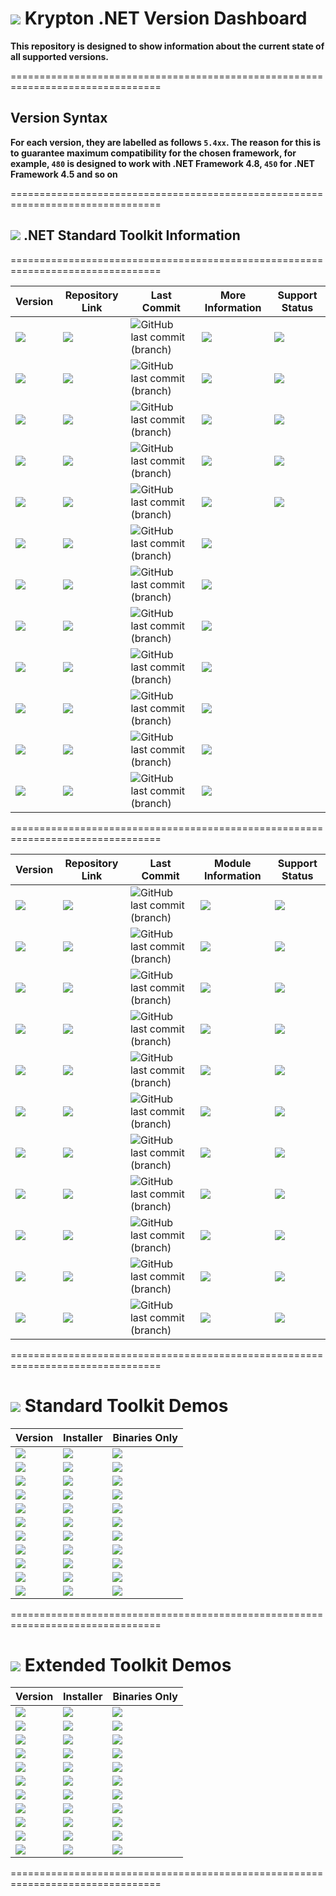 # <img src="https://github.com/Wagnerp/Krypton-NET-Version-Dashboard/blob/master/Assets/Icons/PNG/KR%2064%20%20x%2064%20Purple.png" /> Krypton .NET Version Dashboard

**This repository is designed to show information about the current state of all supported versions.**

================================================================================

## Version Syntax

**For each version, they are labelled as follows `5.4xx`. The reason for this is to guarantee maximum compatibility for the chosen framework, for example, `480` is designed to work with .NET Framework 4.8, `450` for .NET Framework 4.5 and so on**

================================================================================

## <img src="https://github.com/Wagnerp/Krypton-NET-Version-Dashboard/blob/master/Assets/Icons/PNG/Square%20Design%2064%20x%2064%20New%20Green.png" /> .NET Standard Toolkit Information

================================================================================

| Version | Repository Link | Last Commit | More Information | Support Status |
|---|---|---|---|---|
| <img src="https://img.shields.io/badge/Version-5.400-ff69b4.svg" /> |  <a href="https://github.com/Wagnerp/Krypton-NET-5.400"><img src="https://img.shields.io/badge/GitHub-Go%20to%20Repository-blueviolet.svg" /></a> | ![GitHub last commit (branch)](https://img.shields.io/github/last-commit/Wagnerp/Krypton-NET-5.400/master.svg) | <a href="https://github.com/Wagnerp/Krypton-NET-Version-Dashboard/blob/master/Documents/Modules/Standard/Krypton-Toolkit-Suite-Standard-5400-Modules.md"><img src="https://img.shields.io/badge/More-Information-informational" /></a> | <img src="https://img.shields.io/badge/Status-Supported-yellowgreen" />
| <img src="https://img.shields.io/badge/Version-5.450-ff69b4.svg" /> | <a href="https://github.com/Wagnerp/Krypton-NET-5.450"><img src="https://img.shields.io/badge/GitHub-Go%20to%20Repository-blueviolet.svg" /></a> | ![GitHub last commit (branch)](https://img.shields.io/github/last-commit/Wagnerp/Krypton-NET-5.450/master.svg) | <a href="https://github.com/Wagnerp/Krypton-NET-Version-Dashboard/blob/master/Documents/Modules/Standard/Krypton-Toolkit-Suite-Standard-5450-Modules.md"><img src="https://img.shields.io/badge/More-Information-informational" /></a> | <img src="https://img.shields.io/badge/Status-Supported-yellowgreen" />
| <img src="https://img.shields.io/badge/Version-5.451-ff69b4.svg" /> | <a href="https://github.com/Wagnerp/Krypton-NET-5.451"><img src="https://img.shields.io/badge/GitHub-Go%20to%20Repository-blueviolet.svg" /></a> | ![GitHub last commit (branch)](https://img.shields.io/github/last-commit/Wagnerp/Krypton-NET-5.451/master.svg) | <a href="https://github.com/Wagnerp/Krypton-NET-Version-Dashboard/blob/master/Documents/Modules/Standard/Krypton-Toolkit-Suite-Standard-5451-Modules.md"><img src="https://img.shields.io/badge/More-Information-informational" /></a> | <img src="https://img.shields.io/badge/Status-Supported-yellowgreen" />
| <img src="https://img.shields.io/badge/Version-5.452-ff69b4.svg" /> | <a href="https://github.com/Wagnerp/Krypton-NET-5.452"><img src="https://img.shields.io/badge/GitHub-Go%20to%20Repository-blueviolet.svg" /></a> | ![GitHub last commit (branch)](https://img.shields.io/github/last-commit/Wagnerp/Krypton-NET-5.452/master.svg) | <a href="https://github.com/Wagnerp/Krypton-NET-Version-Dashboard/blob/master/Documents/Modules/Standard/Krypton-Toolkit-Suite-Standard-5452-Modules.md"><img src="https://img.shields.io/badge/More-Information-informational" /></a> | <img src="https://img.shields.io/badge/Status-Supported-yellowgreen" />
| <img src="https://img.shields.io/badge/Version-5.460-ff69b4.svg" /> | <a href="https://github.com/Wagnerp/Krypton-NET-5.460"><img src="https://img.shields.io/badge/GitHub-Go%20to%20Repository-blueviolet.svg" /></a> | ![GitHub last commit (branch)](https://img.shields.io/github/last-commit/Wagnerp/Krypton-NET-5.460/master.svg) | <a href="https://github.com/Wagnerp/Krypton-NET-Version-Dashboard/blob/master/Documents/Modules/Standard/Krypton-Toolkit-Suite-Standard-5460-Modules.md"><img src="https://img.shields.io/badge/More-Information-informational" /></a> | <img src="https://img.shields.io/badge/Status-Supported-yellowgreen" />
| <img src="https://img.shields.io/badge/Version-5.461-ff69b4.svg" /> | <a href="https://github.com/Wagnerp/Krypton-NET-5.461"><img src="https://img.shields.io/badge/GitHub-Go%20to%20Repository-blueviolet.svg" /></a> | ![GitHub last commit (branch)](https://img.shields.io/github/last-commit/Wagnerp/Krypton-NET-5.461/master.svg) | <a href="https://github.com/Wagnerp/Krypton-NET-Version-Dashboard/blob/master/Documents/Modules/Standard/Krypton-Toolkit-Suite-Standard-5461-Modules.md"><img src="https://img.shields.io/badge/More-Information-informational" /></a> |
| <img src="https://img.shields.io/badge/Version-5.462-ff69b4.svg" /> | <a href="https://github.com/Wagnerp/Krypton-NET-5.462"><img src="https://img.shields.io/badge/GitHub-Go%20to%20Repository-blueviolet.svg" /></a> | ![GitHub last commit (branch)](https://img.shields.io/github/last-commit/Wagnerp/Krypton-NET-5.462/master.svg) | <a href="https://github.com/Wagnerp/Krypton-NET-Version-Dashboard/blob/master/Documents/Modules/Standard/Krypton-Toolkit-Suite-Standard-5462-Modules.md"><img src="https://img.shields.io/badge/More-Information-informational" /></a> |
| <img src="https://img.shields.io/badge/Version-5.470-ff69b4.svg" /> | <a href="https://github.com/Wagnerp/Krypton-NET-5.470"><img src="https://img.shields.io/badge/GitHub-Go%20to%20Repository-blueviolet.svg" /></a> | ![GitHub last commit (branch)](https://img.shields.io/github/last-commit/Wagnerp/Krypton-NET-5.470/master.svg) | <a href="https://github.com/Wagnerp/Krypton-NET-Version-Dashboard/blob/master/Documents/Modules/Standard/Krypton-Toolkit-Suite-Standard-5470-Modules.md"><img src="https://img.shields.io/badge/More-Information-informational" /></a> |
| <img src="https://img.shields.io/badge/Version-5.471-ff69b4.svg" /> | <a href="https://github.com/Wagnerp/Krypton-NET-5.471"><img src="https://img.shields.io/badge/GitHub-Go%20to%20Repository-blueviolet.svg" /></a> | ![GitHub last commit (branch)](https://img.shields.io/github/last-commit/Wagnerp/Krypton-NET-5.471/master.svg) | <a href="https://github.com/Wagnerp/Krypton-NET-Version-Dashboard/blob/master/Documents/Modules/Standard/Krypton-Toolkit-Suite-Standard-5471-Modules.md"><img src="https://img.shields.io/badge/More-Information-informational" /></a> |
| <img src="https://img.shields.io/badge/Version-5.472-ff69b4.svg" /> |  <a href="https://github.com/Wagnerp/Krypton-NET-5.472"><img src="https://img.shields.io/badge/GitHub-Go%20to%20Repository-blueviolet.svg" /></a> | ![GitHub last commit (branch)](https://img.shields.io/github/last-commit/Wagnerp/Krypton-NET-5.472/master.svg) | <a href="https://github.com/Wagnerp/Krypton-NET-Version-Dashboard/blob/master/Documents/Modules/Standard/Krypton-Toolkit-Suite-Standard-5472-Modules.md"><img src="https://img.shields.io/badge/More-Information-informational" /></a> |
| <img src="https://img.shields.io/badge/Version-5.480-ff69b4.svg" /> | <a href="https://github.com/Wagnerp/Krypton-NET-5.480"><img src="https://img.shields.io/badge/GitHub-Go%20to%20Repository-blueviolet.svg" /></a> | ![GitHub last commit (branch)](https://img.shields.io/github/last-commit/Wagnerp/Krypton-NET-5.480/master.svg) | <a href="https://github.com/Wagnerp/Krypton-NET-Version-Dashboard/blob/master/Documents/Modules/Standard/Krypton-Toolkit-Suite-Standard-5480-Modules.md"><img src="https://img.shields.io/badge/More-Information-informational" /></a> |
| <img src="https://img.shields.io/badge/Version-5.490-ff69b4.svg" /> | <a href="https://github.com/Wagnerp/Krypton-Toolkit-Suite-NET-Core"><img src="https://img.shields.io/badge/GitHub-Go%20to%20Repository-blueviolet.svg" /></a> | ![GitHub last commit (branch)](https://img.shields.io/github/last-commit/Wagnerp/Krypton-Toolkit-Suite-NET-Core/master) | <a href="https://github.com/Wagnerp/Krypton-NET-Version-Dashboard/blob/master/Documents/Modules/Standard/Krypton-Toolkit-Suite-Standard-5490-Modules.md"><img src="https://img.shields.io/badge/More-Information-informational" /></a> |

================================================================================

| Version | Repository Link | Last Commit | Module Information | Support Status |
|---|---|---|---|---|
| <img src="https://img.shields.io/badge/Version-5.400-ff69b4.svg" /> |  <a href="https://github.com/Wagnerp/Krypton-Toolkit-Suite-Extended-NET-5.400"><img src="https://img.shields.io/badge/GitHub-Go%20to%20Repository-blueviolet.svg" /></a> | ![GitHub last commit (branch)](https://img.shields.io/github/last-commit/Wagnerp/Krypton-Toolkit-Suite-Extended-NET-5.400/master.svg) | <a href="https://github.com/Wagnerp/Krypton-NET-Version-Dashboard/blob/master/Documents/Modules/Extended/Krypton-Toolkit-Suite-Extended-5400-Modules.md"><img src="https://img.shields.io/badge/Module-Information-informational" /></a> | <img src="https://img.shields.io/badge/Status-Unsupported-red" />
| <img src="https://img.shields.io/badge/Version-5.450-ff69b4.svg" /> |  <a href="https://github.com/Wagnerp/Krypton-Toolkit-Suite-Extended-NET-5.450"><img src="https://img.shields.io/badge/GitHub-Go%20to%20Repository-blueviolet.svg" /></a> | ![GitHub last commit (branch)](https://img.shields.io/github/last-commit/Wagnerp/Krypton-Toolkit-Suite-Extended-NET-5.450/master.svg) | <a href="https://github.com/Wagnerp/Krypton-NET-Version-Dashboard/blob/master/Documents/Modules/Extended/Krypton-Toolkit-Suite-Extended-5450-Modules.md"><img src="https://img.shields.io/badge/Module-Information-informational" /></a> | <img src="https://img.shields.io/badge/Status-Supported-yellowgreen" />
| <img src="https://img.shields.io/badge/Version-5.451-ff69b4.svg" /> |  <a href="https://github.com/Wagnerp/Krypton-Toolkit-Suite-Extended-NET-5.451"><img src="https://img.shields.io/badge/GitHub-Go%20to%20Repository-blueviolet.svg" /></a> | ![GitHub last commit (branch)](https://img.shields.io/github/last-commit/Wagnerp/Krypton-Toolkit-Suite-Extended-NET-5.451/master.svg) | <a href="https://github.com/Wagnerp/Krypton-NET-Version-Dashboard/blob/master/Documents/Modules/Extended/Krypton-Toolkit-Suite-Extended-5451-Modules.md"><img src="https://img.shields.io/badge/Module-Information-informational" /></a> | <img src="https://img.shields.io/badge/Status-Supported-yellowgreen" />
| <img src="https://img.shields.io/badge/Version-5.452-ff69b4.svg" /> |  <a href="https://github.com/Wagnerp/Krypton-Toolkit-Suite-Extended-NET-5.452"><img src="https://img.shields.io/badge/GitHub-Go%20to%20Repository-blueviolet.svg" /></a> | ![GitHub last commit (branch)](https://img.shields.io/github/last-commit/Wagnerp/Krypton-Toolkit-Suite-Extended-NET-5.452/master.svg) | <a href="https://github.com/Wagnerp/Krypton-NET-Version-Dashboard/blob/master/Documents/Modules/Extended/Krypton-Toolkit-Suite-Extended-5452-Modules.md"><img src="https://img.shields.io/badge/Module-Information-informational" /></a> | <img src="https://img.shields.io/badge/Status-Supported-yellowgreen" />
| <img src="https://img.shields.io/badge/Version-5.460-ff69b4.svg" /> |  <a href="https://github.com/Wagnerp/Krypton-Toolkit-Suite-Extended-NET-5.460"><img src="https://img.shields.io/badge/GitHub-Go%20to%20Repository-blueviolet.svg" /></a> | ![GitHub last commit (branch)](https://img.shields.io/github/last-commit/Wagnerp/Krypton-Toolkit-Suite-Extended-NET-5.460/master.svg) | <a href="https://github.com/Wagnerp/Krypton-NET-Version-Dashboard/blob/master/Documents/Modules/Extended/Krypton-Toolkit-Suite-Extended-5460-Modules.md"><img src="https://img.shields.io/badge/Module-Information-informational" /></a> | <img src="https://img.shields.io/badge/Status-Supported-yellowgreen" />
| <img src="https://img.shields.io/badge/Version-5.461-ff69b4.svg" /> |  <a href="https://github.com/Wagnerp/Krypton-Toolkit-Suite-Extended-NET-5.461"><img src="https://img.shields.io/badge/GitHub-Go%20to%20Repository-blueviolet.svg" /></a> | ![GitHub last commit (branch)](https://img.shields.io/github/last-commit/Wagnerp/Krypton-Toolkit-Suite-Extended-NET-5.461/master.svg) | <a href="https://github.com/Wagnerp/Krypton-NET-Version-Dashboard/blob/master/Documents/Modules/Extended/Krypton-Toolkit-Suite-Extended-5461-Modules.md"><img src="https://img.shields.io/badge/Module-Information-informational" /></a> | <img src="https://img.shields.io/badge/Status-Supported-yellowgreen" />
| <img src="https://img.shields.io/badge/Version-5.462-ff69b4.svg" /> |  <a href="https://github.com/Wagnerp/Krypton-Toolkit-Suite-Extended-NET-5.462"><img src="https://img.shields.io/badge/GitHub-Go%20to%20Repository-blueviolet.svg" /></a> | ![GitHub last commit (branch)](https://img.shields.io/github/last-commit/Wagnerp/Krypton-Toolkit-Suite-Extended-NET-5.462/master.svg) | <a href="https://github.com/Wagnerp/Krypton-NET-Version-Dashboard/blob/master/Documents/Modules/Extended/Krypton-Toolkit-Suite-Extended-5462-Modules.md"><img src="https://img.shields.io/badge/Module-Information-informational" /></a> | <img src="https://img.shields.io/badge/Status-Supported-yellowgreen" />
| <img src="https://img.shields.io/badge/Version-5.470-ff69b4.svg" /> |  <a href="https://github.com/Wagnerp/Krypton-Toolkit-Suite-Extended-NET-5.470"><img src="https://img.shields.io/badge/GitHub-Go%20to%20Repository-blueviolet.svg" /></a> | ![GitHub last commit (branch)](https://img.shields.io/github/last-commit/Wagnerp/Krypton-Toolkit-Suite-Extended-NET-5.470/master.svg) | <a href="https://github.com/Wagnerp/Krypton-NET-Version-Dashboard/blob/master/Documents/Modules/Extended/Krypton-Toolkit-Suite-Extended-5470-Modules.md"><img src="https://img.shields.io/badge/Module-Information-informational" /></a> | <img src="https://img.shields.io/badge/Status-Active-green" /> 
| <img src="https://img.shields.io/badge/Version-5.471-ff69b4.svg" /> |  <a href="https://github.com/Wagnerp/Krypton-Toolkit-Suite-Extended-NET-5.471"><img src="https://img.shields.io/badge/GitHub-Go%20to%20Repository-blueviolet.svg" /></a> | ![GitHub last commit (branch)](https://img.shields.io/github/last-commit/Wagnerp/Krypton-Toolkit-Suite-Extended-NET-5.471/master.svg) | <a href="https://github.com/Wagnerp/Krypton-NET-Version-Dashboard/blob/master/Documents/Modules/Extended/Krypton-Toolkit-Suite-Extended-5471-Modules.md"><img src="https://img.shields.io/badge/Module-Information-informational" /></a> | <img src="https://img.shields.io/badge/Status-Active-green" /> 
| <img src="https://img.shields.io/badge/Version-5.472-ff69b4.svg" /> |  <a href="https://github.com/Wagnerp/Krypton-Toolkit-Suite-Extended-NET-5.472"><img src="https://img.shields.io/badge/GitHub-Go%20to%20Repository-blueviolet.svg" /></a> | ![GitHub last commit (branch)](https://img.shields.io/github/last-commit/Wagnerp/Krypton-Toolkit-Suite-Extended-NET-5.472/master.svg) | <a href="https://github.com/Wagnerp/Krypton-NET-Version-Dashboard/blob/master/Documents/Modules/Extended/Krypton-Toolkit-Suite-Extended-5472-Modules.md"><img src="https://img.shields.io/badge/Module-Information-informational" /></a> | <img src="https://img.shields.io/badge/Status-Active-green" /> 
| <img src="https://img.shields.io/badge/Version-5.480-ff69b4.svg" /> |  <a href="https://github.com/Wagnerp/Krypton-Toolkit-Suite-Extended-NET-5.480"><img src="https://img.shields.io/badge/GitHub-Go%20to%20Repository-blueviolet.svg" /></a> | ![GitHub last commit (branch)](https://img.shields.io/github/last-commit/Wagnerp/Krypton-Toolkit-Suite-Extended-NET-5.480/master.svg) | <a href="https://github.com/Wagnerp/Krypton-NET-Version-Dashboard/blob/master/Documents/Modules/Extended/Krypton-Toolkit-Suite-Extended-5480-Modules.md"><img src="https://img.shields.io/badge/Module-Information-informational" /></a> | <img src="https://img.shields.io/badge/Status-Active-green" /> 

================================================================================

# <img src="https://github.com/Wagnerp/Krypton-NET-Version-Dashboard/blob/master/Assets/Icons/PNG/Square%20Design%2064%20x%2064%20New%20Green.png" /> Standard Toolkit Demos

| Version | Installer | Binaries Only |
|---|---|---|
| <img src="https://img.shields.io/badge/Version-5.400-ff69b4.svg" /> | <a href="https://tinyurl.com/y4vyqtph"><img src="https://img.shields.io/badge/Download-Installer-green.svg" /></a> | <a href="https://1drv.ms/u/s!AnKzT7Em-ox5g71LYYXDHkTUHeSBtA"><img src="https://img.shields.io/badge/Download-Binaries-green.svg" /></a> |
| <img src="https://img.shields.io/badge/Version-5.450-ff69b4.svg" /> | <a href="https://1drv.ms/u/s!AnKzT7Em-ox5g71YuRbRi65WOWFe9Q"><img src="https://img.shields.io/badge/Download-Installer-green.svg" /></a> | <a href="https://1drv.ms/u/s!AnKzT7Em-ox5g71ZATQ0c4XGzsgtcA"><img src="https://img.shields.io/badge/Download-Binaries-green.svg" /></a> |
| <img src="https://img.shields.io/badge/Version-5.451-ff69b4.svg" /> | <a href="https://1drv.ms/u/s!AnKzT7Em-ox5g71atJpsjpPudnzhKQ?e=ypSEIV"><img src="https://img.shields.io/badge/Download-Installer-green.svg" /></a> | <a href="https://1drv.ms/u/s!AnKzT7Em-ox5g71bLk6MGYz1Fl9TVw?e=cDJdWZ"><img src="https://img.shields.io/badge/Download-Binaries-green.svg" /></a> |
| <img src="https://img.shields.io/badge/Version-5.452-ff69b4.svg" /> | <a href=""><img src="https://img.shields.io/badge/Download-Installer-green.svg" /></a> | <a href=""><img src="https://img.shields.io/badge/Download-Binaries-green.svg" /></a> |
| <img src="https://img.shields.io/badge/Version-5.460-ff69b4.svg" /> | <a href=""><img src="https://img.shields.io/badge/Download-Installer-green.svg" /></a> | <a href=""><img src="https://img.shields.io/badge/Download-Binaries-green.svg" /></a> |
| <img src="https://img.shields.io/badge/Version-5.461-ff69b4.svg" /> | <a href=""><img src="https://img.shields.io/badge/Download-Installer-green.svg" /></a> | <a href=""><img src="https://img.shields.io/badge/Download-Binaries-green.svg" /></a> |
| <img src="https://img.shields.io/badge/Version-5.462-ff69b4.svg" /> | <a href=""><img src="https://img.shields.io/badge/Download-Installer-green.svg" /></a> | <a href=""><img src="https://img.shields.io/badge/Download-Binaries-green.svg" /></a> |
| <img src="https://img.shields.io/badge/Version-5.470-ff69b4.svg" /> | <a href="https://tinyurl.com/y4ssw5qa"><img src="https://img.shields.io/badge/Download-Installer-green.svg" /></a> | <a href=""><img src="https://img.shields.io/badge/Download-Binaries-green.svg" /></a> |
| <img src="https://img.shields.io/badge/Version-5.471-ff69b4.svg" /> | <a href=""><img src="https://img.shields.io/badge/Download-Installer-green.svg" /></a> | <a href=""><img src="https://img.shields.io/badge/Download-Binaries-green.svg" /></a> |
| <img src="https://img.shields.io/badge/Version-5.472-ff69b4.svg" /> | <a href=""><img src="https://img.shields.io/badge/Download-Installer-green.svg" /></a> | <a href=""><img src="https://img.shields.io/badge/Download-Binaries-green.svg" /></a> |
| <img src="https://img.shields.io/badge/Version-5.480-ff69b4.svg" /> | <a href=""><img src="https://img.shields.io/badge/Download-Installer-green.svg" /></a> | <a href=""><img src="https://img.shields.io/badge/Download-Binaries-green.svg" /></a> |

================================================================================

# <img src="https://github.com/Wagnerp/Krypton-NET-Version-Dashboard/blob/master/Assets/Icons/PNG/KR%2064%20%20x%2064%20Orange.png" /> Extended Toolkit Demos

| Version | Installer | Binaries Only |
|---|---|---|
| <img src="https://img.shields.io/badge/Version-5.400-ff69b4.svg" /> | <a href=""><img src="https://img.shields.io/badge/Download-Installer-orange.svg" /></a> | <a href=""><img src="https://img.shields.io/badge/Download-Binaries-orange.svg" /></a> |
| <img src="https://img.shields.io/badge/Version-5.450-ff69b4.svg" /> | <a href=""><img src="https://img.shields.io/badge/Download-Installer-orange.svg" /></a> | <a href=""><img src="https://img.shields.io/badge/Download-Binaries-orange.svg" /></a> |
| <img src="https://img.shields.io/badge/Version-5.451-ff69b4.svg" /> | <a href=""><img src="https://img.shields.io/badge/Download-Installer-orange.svg" /></a> | <a href=""><img src="https://img.shields.io/badge/Download-Binaries-orange.svg" /></a> |
| <img src="https://img.shields.io/badge/Version-5.452-ff69b4.svg" /> | <a href=""><img src="https://img.shields.io/badge/Download-Installer-orange.svg" /></a> | <a href=""><img src="https://img.shields.io/badge/Download-Binaries-orange.svg" /></a> |
| <img src="https://img.shields.io/badge/Version-5.460-ff69b4.svg" /> | <a href=""><img src="https://img.shields.io/badge/Download-Installer-orange.svg" /></a> | <a href=""><img src="https://img.shields.io/badge/Download-Binaries-orange.svg" /></a> |
| <img src="https://img.shields.io/badge/Version-5.461-ff69b4.svg" /> | <a href=""><img src="https://img.shields.io/badge/Download-Installer-orange.svg" /></a> | <a href=""><img src="https://img.shields.io/badge/Download-Binaries-orange.svg" /></a> |
| <img src="https://img.shields.io/badge/Version-5.462-ff69b4.svg" /> | <a href=""><img src="https://img.shields.io/badge/Download-Installer-orange.svg" /></a> | <a href=""><img src="https://img.shields.io/badge/Download-Binaries-orange.svg" /></a> |
| <img src="https://img.shields.io/badge/Version-5.470-ff69b4.svg" /> | <a href=""><img src="https://img.shields.io/badge/Download-Installer-orange.svg" /></a> | <a href=""><img src="https://img.shields.io/badge/Download-Binaries-orange.svg" /></a> |
| <img src="https://img.shields.io/badge/Version-5.471-ff69b4.svg" /> | <a href=""><img src="https://img.shields.io/badge/Download-Installer-orange.svg" /></a> | <a href=""><img src="https://img.shields.io/badge/Download-Binaries-orange.svg" /></a> |
| <img src="https://img.shields.io/badge/Version-5.472-ff69b4.svg" /> | <a href=""><img src="https://img.shields.io/badge/Download-Installer-orange.svg" /></a> | <a href=""><img src="https://img.shields.io/badge/Download-Binaries-orange.svg" /></a> |
| <img src="https://img.shields.io/badge/Version-5.480-ff69b4.svg" /> | <a href=""><img src="https://img.shields.io/badge/Download-Installer-orange.svg" /></a> | <a href=""><img src="https://img.shields.io/badge/Download-Binaries-orange.svg" /></a> |

================================================================================
